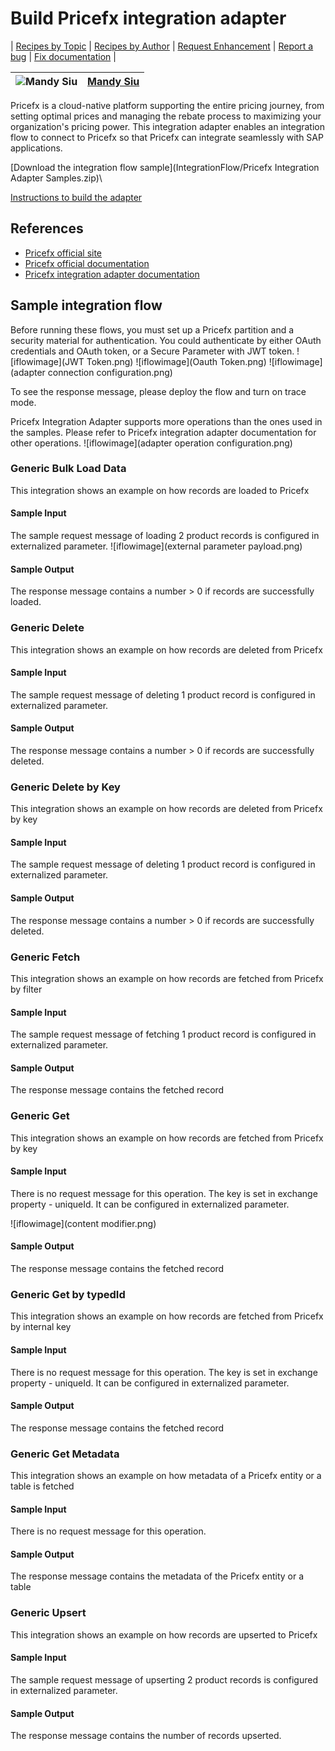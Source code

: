 # Build Pricefx integration adapter

\| [Recipes by Topic](../../readme.md ) \| [Recipes by Author](../../author.md ) \| [Request Enhancement](https://github.com/SAP/apibusinesshub-integration-recipes/issues/new?assignees=&labels=Recipe%20Fix,enhancement&template=recipe-request.md&title=Improve%20MongoDB-integration-adapter%20 ) \| [Report a bug](https://github.com/SAP/apibusinesshub-integration-recipes/issues/new?assignees=&labels=Recipe%20Fix,bug&template=bug_report.md&title=Issue%20with%20MongoDB-integration-adapter%20 ) \| [Fix documentation](https://github.com/SAP/apibusinesshub-integration-recipes/issues/new?assignees=&labels=Recipe%20Fix,documentation&template=bug_report.md&title=Docu%20fix%20MongoDB-integration-adapter%20 ) \|

![Mandy Siu](https://github.com/mandy-siu.png?size=50 ) | [Mandy Siu](https://github.com/mandy-siu ) |
----|--------------------------------------------|

Pricefx is a cloud-native platform supporting the entire pricing journey, from setting optimal prices and managing the rebate process to maximizing your organization's pricing power. 
This integration adapter enables an integration flow to connect to Pricefx so that Pricefx can integrate seamlessly with SAP applications.

[Download the integration flow sample](IntegrationFlow/Pricefx Integration Adapter Samples.zip)\

[Instructions to build the adapter](../../build-deploy-camel-community-adapters.md)


## References
* [Pricefx official site](https://www.pricefx.com/)
* [Pricefx official documentation](https://knowledge.pricefx.com/)
* [Pricefx integration adapter documentation](https://pricefx.atlassian.net/wiki/spaces/ACC/overview/)

## Sample integration flow
Before running these flows, you must set up a Pricefx partition and a security material for authentication.
You could authenticate by either OAuth credentials and OAuth token, or a Secure Parameter with JWT token.
![iflowimage](JWT Token.png)
![iflowimage](Oauth Token.png)
![iflowimage](adapter connection configuration.png)

To see the response message, please deploy the flow and turn on trace mode.

Pricefx Integration Adapter supports more operations than the ones used in the samples. Please refer to Pricefx integration adapter documentation for other operations.
![iflowimage](adapter operation configuration.png)

### Generic Bulk Load Data
This integration shows an example on how records are loaded to Pricefx

#### Sample Input
The sample request message of loading 2 product records is configured in externalized parameter.
![iflowimage](external parameter payload.png)

#### Sample Output
The response message contains a number > 0 if records are successfully loaded.

### Generic Delete
This integration shows an example on how records are deleted from Pricefx

#### Sample Input
The sample request message of deleting 1 product record is configured in externalized parameter.

#### Sample Output
The response message contains a number > 0 if records are successfully deleted.

### Generic Delete by Key
This integration shows an example on how records are deleted from Pricefx by key

#### Sample Input
The sample request message of deleting 1 product record is configured in externalized parameter.

#### Sample Output
The response message contains a number > 0 if records are successfully deleted.

### Generic Fetch
This integration shows an example on how records are fetched from Pricefx by filter

#### Sample Input
The sample request message of fetching 1 product record is configured in externalized parameter.

#### Sample Output
The response message contains the fetched record

### Generic Get
This integration shows an example on how records are fetched from Pricefx by key

#### Sample Input
There is no request message for this operation. The key is set in exchange property - uniqueId.
It can be configured in externalized parameter.

![iflowimage](content modifier.png)

#### Sample Output
The response message contains the fetched record

### Generic Get by typedId
This integration shows an example on how records are fetched from Pricefx by internal key

#### Sample Input
There is no request message for this operation. The key is set in exchange property - uniqueId.
It can be configured in externalized parameter.

#### Sample Output
The response message contains the fetched record

### Generic Get Metadata
This integration shows an example on how metadata of a Pricefx entity or a table is fetched

#### Sample Input
There is no request message for this operation.

#### Sample Output
The response message contains the metadata of the Pricefx entity or a table

### Generic Upsert
This integration shows an example on how records are upserted to Pricefx

#### Sample Input
The sample request message of upserting 2 product records is configured in externalized parameter.

#### Sample Output
The response message contains the number of records upserted.



